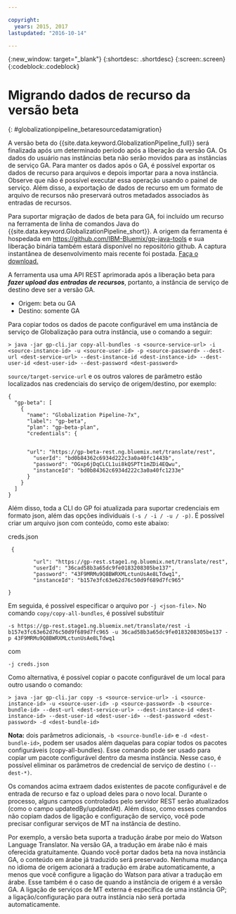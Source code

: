 ```yaml
---

copyright:
  years: 2015, 2017
lastupdated: "2016-10-14"

---
```


{:new_window: target="_blank"}
{:shortdesc: .shortdesc}
{:screen:.screen}
{:codeblock:.codeblock}

# Migrando dados de recurso da versão beta
{: #globalizationpipeline_betaresourcedatamigration}


A versão beta do {{site.data.keyword.GlobalizationPipeline_full}} será finalizada após um determinado período após a liberação da versão GA. Os dados do usuário nas instâncias beta não serão movidos para as instâncias de serviço GA. Para manter os dados após o GA, é possível exportar os dados de recurso para arquivos e depois importar para a nova instância. Observe que não é possível executar essa operação usando o painel de serviço. Além disso, a exportação de dados de recurso em um formato de arquivo de recursos não preservará outros metadados associados às entradas de recursos.

Para suportar migração de dados de beta para GA, foi incluído um recurso na ferramenta de linha de comandos Java do {{site.data.keyword.GlobalizationPipeline_short}}. A origem da ferramenta é hospedada em https://github.com/IBM-Bluemix/gp-java-tools e sua liberação binária também estará disponível no repositório github. A captura instantânea de desenvolvimento mais recente foi postada. [Faça o download.
](https://w3-connections.ibm.com/communities/service/html/communityview?communityUuid=589d87cf-d0c7-4e06-ab95-4108547f90aa#fullpageWidgetId=Wa22bb771e29b_4aa9_a114_cfe53fda2cc8&file=5cdaf089-ec7c-4881-b5a0-7ab651491237)

A ferramenta usa uma API REST aprimorada após a liberação beta para ***fazer upload das entradas de recursos***, portanto, a instância de serviço de destino deve ser a versão GA. 
* Origem: beta ou GA
* Destino: somente GA

Para copiar todos os dados de pacote configurável em uma instância de serviço de Globalização para outra instância, use o comando a seguir:

```> java -jar gp-cli.jar copy-all-bundles -s <source-service-url> -i <source-instance-id> -u <source-user-id> -p <source-password> --dest-url <dest-service-url> --dest-instance-id <dest-instance-id> --dest-user-id <dest-user-id> --dest-password <dest-password>```


`source/target-service-url` e os outros valores de parâmetro estão localizados nas credenciais do serviço de origem/destino, por exemplo: 

```
{
  "gp-beta": [
    {
      "name": "Globalization Pipeline-7x",
      "label": "gp-beta",
      "plan": "gp-beta-plan",
      "credentials": {
 

      "url": "https://gp-beta-rest.ng.bluemix.net/translate/rest",
        "userId": "bd0b84362c6934d222c3a0a40fc1443b",
        "password": "OGxp6jDqCLCL1ui8kQSPTt1mZDi4EQwu",
        "instanceId": "bd0b84362c6934d222c3a0a40fc1233e"
      }
    }
  ]
}
```
Além disso, toda a CLI do GP foi atualizada para suportar credenciais em formato json,
além das opções individuais `(-s / -i / -u / -p)`. É possível criar
um arquivo json com conteúdo, como este abaixo: 

creds.json 
```
 {

        "url": "https://gp-rest.stage1.ng.bluemix.net/translate/rest",
        "userId": "36cad58b3a65dc9fe0183208305be137",
        "password": "43F9MRMu9Q8BWRXMLctunUsAe8LTdwq1",
        "instanceId": "b157e3fc63e62d76c50d9f689d7fc965"

} 
```
Em seguida, é possível especificar o arquivo por `-j
<json-file>`. No comando `copy/copy-all-bundles`, é possível substituir

```-s https://gp-rest.stage1.ng.bluemix.net/translate/rest -i b157e3fc63e62d76c50d9f689d7fc965 -u 36cad58b3a65dc9fe0183208305be137 -p 43F9MRMu9Q8BWRXMLctunUsAe8LTdwq1```

com

`-j creds.json `
 
Como alternativa, é possível copiar o pacote configurável de um local para outro usando o comando: 

```> java -jar gp-cli.jar copy -s <source-service-url> -i <source-instance-id> -u <source-user-id> -p <source-password> -b <source-bundle-id> --dest-url <dest-service-url> --dest-instance-id <dest-instance-id> --dest-user-id <dest-user-id> --dest-password <dest-password> -d <dest-bundle-id>```


**Nota:** dois parâmetros adicionais, `-b <source-bundle-id>` e `-d <dest-bundle-id>`, podem ser usados além daquelas para copiar todos os pacotes configuráveis (copy-all-bundles). Esse comando pode ser usado para copiar um pacote configurável dentro da mesma instância. Nesse caso, é possível eliminar os parâmetros de credencial de serviço de destino `(--dest-*)`.


Os comandos acima extraem dados existentes de pacote configurável e de entrada de recurso e faz o upload deles para o novo local. Durante o processo, alguns campos controlados pelo servidor REST serão atualizados (como o campo updatedBy/updatedAt). Além disso, como esses comandos não copiam dados de ligação e configuração de serviço, você pode precisar configurar serviços de MT na instância de destino.


Por exemplo, a versão beta suporta a tradução árabe por meio do Watson Language Translator. Na versão GA, a tradução em árabe não é mais oferecida gratuitamente. Quando você portar dados beta na nova instância GA, o conteúdo em árabe já traduzido será preservado. Nenhuma mudança no idioma de origem acionará a tradução em árabe automaticamente, a menos que você configure a ligação do Watson para ativar a tradução em árabe. Esse também é o caso de quando a instância de origem é a versão GA. A ligação de serviços de MT externa é específica de uma instância GP; a ligação/configuração para outra instância não será portada automaticamente. 

